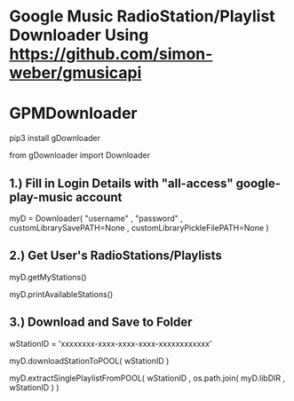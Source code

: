 # Google Music RadioStation/Playlist Downloader Using https://github.com/simon-weber/gmusicapi

# GPMDownloader

pip3 install gDownloader

from gDownloader import Downloader

## 1.) Fill in Login Details with "all-access" google-play-music account

myD = Downloader( "username" , "password" , customLibrarySavePATH=None , customLibraryPickleFilePATH=None  )

## 2.) Get User's RadioStations/Playlists

myD.getMyStations()

myD.printAvailableStations()

## 3.) Download and Save to Folder

wStationID = 'xxxxxxxx-xxxx-xxxx-xxxx-xxxxxxxxxxxx'

myD.downloadStationToPOOL( wStationID )

myD.extractSinglePlaylistFromPOOL( wStationID , os.path.join( myD.libDIR , wStationID  )  )

